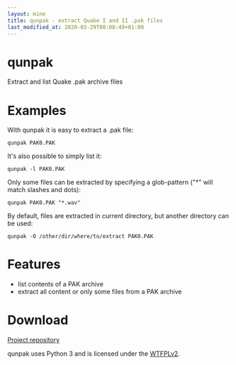 ```yaml
---
layout: mine
title: qunpak - extract Quake I and II .pak files
last_modified_at: 2020-03-29T00:08:49+01:00
---
```


# qunpak

Extract and list Quake .pak archive files

# Examples

With qunpak it is easy to extract a .pak file:

```
qunpak PAK0.PAK
```

It's also possible to simply list it:

```
qunpak -l PAK0.PAK
```

Only some files can be extracted by specifying a glob-pattern ("*" will match slashes and dots):

```
qunpak PAK0.PAK "*.wav"
```

By default, files are extracted in current directory, but another directory can be used:

```
qunpak -O /other/dir/where/to/extract PAK0.PAK
```

# Features

* list contents of a PAK archive
* extract all content or only some files from a PAK archive

# Download

[Project repository](https://github.com/hydrargyrum/attic/tree/master/qunpak)

qunpak uses Python 3 and is licensed under the [WTFPLv2](../wtfpl).
